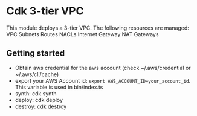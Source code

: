 # Cdk 3-tier VPC
This module deploys a 3-tier VPC. The following resources are managed:
    VPC
    Subnets
    Routes
    NACLs
    Internet Gateway
    NAT Gateways
## Getting started
- Obtain aws credential for the aws account (check ~/.aws/credential or ~/.aws/cli/cache)
- export your AWS Account id: `export AWS_ACCOUNT_ID=your_account_id`. This variable is used in bin/index.ts
- synth: cdk synth
- deploy: cdk deploy
- destroy: cdk destroy
